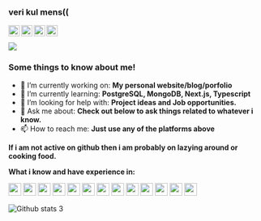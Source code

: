 ### veri kul mens((

<a href="https://www.linkedin.com/in/ramanverma2k/" target="_blank">
  <img align="left" alt="Linkdein" width="22px" src="https://cdn.jsdelivr.net/npm/simple-icons@v3/icons/linkedin.svg" />
</a>
<a href="https://github.com/ramanverma2k" target="_blank">
  <img align="left" alt="Github" width="22px" src="https://cdn.jsdelivr.net/npm/simple-icons@v3/icons/github.svg" />
</a>
<a href="mailto:ramanverma4183@gmail.com" target="_blank">
  <img align="left" alt="Email" width="22px" src="https://cdn.jsdelivr.net/npm/simple-icons@v3/icons/gmail.svg" />
</a>
<a href="https://t.me/notaggingraman" target="_blank">
  <img align="left" alt="Telegram" width="22px" src="https://cdn.jsdelivr.net/npm/simple-icons@v3/icons/telegram.svg" />
</a><br /><br />

<a href="https://github.com/antonkomarev/github-profile-views-counter">
    <img src="https://komarev.com/ghpvc/?username=ramanverma2k">
</a>

### Some things to know about me!
- 🔭 I’m currently working on: **My personal website/blog/porfolio**
- 🌱 I’m currently learning: **PostgreSQL, MongoDB, Next.js, Typescript**
- 🤔 I’m looking for help with: **Project ideas and Job opportunities.**
- 💬 Ask me about: **Check out below to ask things related to whatever i know.**
- 📫 How to reach me: **Just use any of the platforms above**


**If i am not active on github then i am probably on lazying around or cooking food.**


**What i know and have experience in:**
<p align="left"> 
<img  height="25"  src="https://cdn.jsdelivr.net/npm/simple-icons@4.6.0/icons/go.svg">
<img  height="25"  src="https://cdn.jsdelivr.net/npm/simple-icons@4.6.0/icons/python.svg">
<img  height="25"  src="https://cdn.jsdelivr.net/npm/simple-icons@4.6.0/icons/javascript.svg">
<img  height="25"  src="https://cdn.jsdelivr.net/npm/simple-icons@4.6.0/icons/typescript.svg">
<img  height="25"  src="https://cdn.jsdelivr.net/npm/simple-icons@4.6.0/icons/pandas.svg">
<img  height="25"  src="https://cdn.jsdelivr.net/npm/simple-icons@4.6.0/icons/numpy.svg">
<img  height="25"  src="https://cdn.jsdelivr.net/npm/simple-icons@4.6.0/icons/scikit-learn.svg">
<img  height="25"  src="https://cdn.jsdelivr.net/npm/simple-icons@4.6.0/icons/react.svg">
<img  height="25"  src="https://cdn.jsdelivr.net/npm/simple-icons@4.6.0/icons/next-dot-js.svg">
<img  height="25"  src="https://cdn.jsdelivr.net/npm/simple-icons@4.6.0/icons/amazonaws.svg">
<img  height="25"  src="https://cdn.jsdelivr.net/npm/simple-icons@4.6.0/icons/docker.svg">
<img  height="25"  src="https://cdn.jsdelivr.net/npm/simple-icons@4.6.0/icons/mongodb.svg">
<img  height="25"  src="https://cdn.jsdelivr.net/npm/simple-icons@4.6.0/icons/postgresql.svg">
</p>

![Github stats](https://github-readme-stats.vercel.app/api?username=ramanverma2k&count_private=true&show_icons=true&title_color=333&icon_color=333)
3

